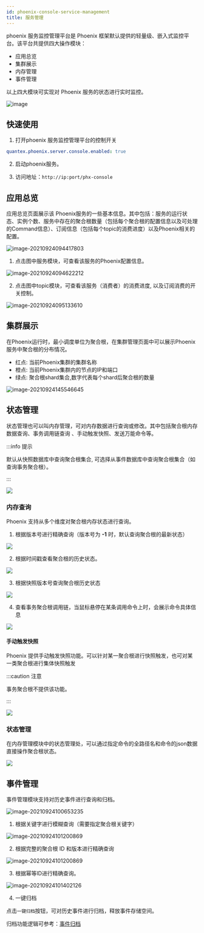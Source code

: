 ```yaml
---
id: phoenix-console-service-management
title: 服务管理
---
```


phoenix 服务监控管理平台是 Phoenix 框架默认提供的轻量级、嵌入式监控平台。该平台共提供四大操作模块：

- 应用总览
- 集群展示
- 内存管理
- 事件管理

以上四大模块可实现对 Phoenix 服务的状态进行实时监控。

![image](../../assets/phoenix2.x/phoenix-console/service-management/001.png)

## 快速使用

1. 打开phoenix 服务监控管理平台的控制开关

```yaml
quantex.phoenix.server.console.enabled: true
```

2. 启动phoenix服务。

3. 访问地址：`http://ip:port/phx-console`

## 应用总览

应用总览页面展示该 Phoenix服务的一些基本信息。其中包括：服务的运行状态、实例个数、服务中存在的聚合根数量（包括每个聚合根的配置信息以及可处理的Command信息）、订阅信息（包括每个topic的消费进度）以及Phoenix相关的配置。

![image-20210924094417803](../../assets/phoenix2.x/phoenix-console/service-management/002.png)

1. 点击图中服务模块，可查看该服务的Phoenix配置信息。

![image-20210924094622212](../../assets/phoenix2.x/phoenix-console/service-management/003.png)

2. 点击图中topic模块，可查看该服务（消费者）的消费进度, 以及订阅消费的开关控制。

![image-20210924095133610](../../assets/phoenix2.x/phoenix-console/service-management/004.png)

## 集群展示

在Phoenix运行时，最小调度单位为聚合根，在集群管理页面中可以展示Phoenix服务中聚合根的分布情况。

- 红点: 当前Phoenix集群的集群名称
- 橙点: 当前Phoenix集群内的节点的IP和端口
- 绿点: 聚合根shard集合,数字代表每个shard后聚合根的数量

![image-20210924145546645](../../assets/phoenix2.x/phoenix-console/service-management/005.png)

## 状态管理

状态管理也可以叫内存管理，可对内存数据进行查询或修改。其中包括聚合根内存数据查询、事务调用链查询 、手动触发快照、发送万能命令等。

:::info 提示

默认从快照数据库中查询聚合根集合, 可选择从事件数据库中查询聚合根集合（如查询事务聚合根）。

:::

![](../../assets/phoenix2.x/phoenix-console/service-management/006.png)

### 内存查询

Phoenix 支持从多个维度对聚合根内存状态进行查询。

1. 根据版本号进行精确查询（版本号为 **-1** 时，默认查询聚合根的最新状态）

![](../../assets/phoenix2.x/phoenix-console/service-management/007.png)

2. 根据时间戳查看聚合根的历史状态。
 
![](../../assets/phoenix2.x/phoenix-console/service-management/008.png)

3. 根据快照版本号查询聚合根历史状态

![](../../assets/phoenix2.x/phoenix-console/service-management/009.png)

4. 查看事务聚合根调用链，当鼠标悬停在某条调用命令上时，会展示命令具体信息

![](../../assets/phoenix2.x/phoenix-console/service-management/010.png)

#### 手动触发快照

Phoenix 提供手动触发快照功能。可以针对某一聚合根进行快照触发，也可对某一类聚合根进行集体快照触发


:::caution 注意

事务聚合根不提供该功能。

:::

![](../../assets/phoenix2.x/phoenix-console/service-management/011.png)

### 状态管理

在内存管理模块中的状态管理处，可以通过指定命令的全路径名和命令的json数据直接操作聚合根状态。

![](../../assets/phoenix2.x/phoenix-console/service-management/012.png)

## 事件管理

事件管理模块支持对历史事件进行查询和归档。

![image-20210924100653235](../../assets/phoenix2.x/phoenix-console/service-management/013.png)

1. 根据关键字进行模糊查询（需要指定聚合根关键字）

![image-20210924101200869](../../assets/phoenix2.x/phoenix-console/service-management/014.png)

2. 根据完整的聚合根 ID 和版本进行精确查询

![image-20210924101200869](../../assets/phoenix2.x/phoenix-console/service-management/015.png)

3. 根据幂等ID进行精确查询。

![image-20210924101402126](../../assets/phoenix2.x/phoenix-console/service-management/016.png)

4. 一键归档

点击`一键归档`按钮，可对历史事件进行归档，释放事件存储空间。

归档功能逻辑可参考：[事件归档](../phoenix-core/phoenix-core-event-store#事件归档)

